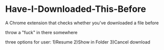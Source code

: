 Have-I-Downloaded-This-Before
=============================

A Chrome extension that checks whether you've downloaded a file before

throw a "fuck" in there somewhere

three options for user:
  1)Resume
  2)Show in Folder
  3)Cancel download
